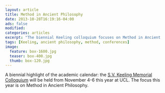 ```yaml
---
layout: article
title: Method in Ancient Philosophy
date: 2013-10-28T16:19:16-04:00
ads: false
modified:
categories: articles
excerpt: "The biennial Keeling colloquium focuses on Method in Ancient Philosophy."
tags: [Keeling, ancient philosophy, method, conferences]
image:
  feature: box-1600.jpg
  teaser: box-400.jpg
  thumb: box-120.jpg
---
```


A biennial highlight of the academic calendar: the [S.V. Keeling Memorial Colloquium](http://www.ucl.ac.uk/philosophy/keeling) will be held from November 4-6 this year at UCL. The focus this year is on Method in Ancient Philosophy.